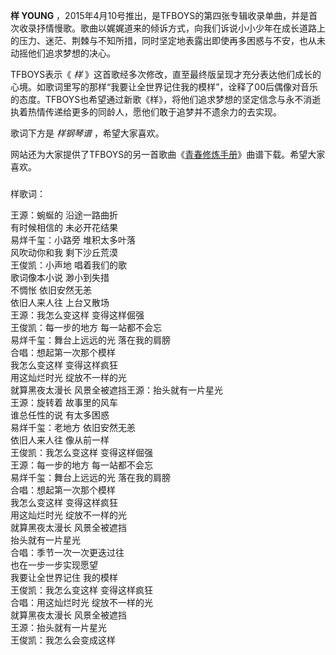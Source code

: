 

**样 YOUNG**
，2015年4月10号推出，是TFBOYS的第四张专辑收录单曲，并是首次收录抒情慢歌。歌曲以娓娓道来的倾诉方式，向我们诉说小小少年在成长道路上的压力、迷茫、荆棘与不知所措，同时坚定地表露出即使再多困惑与不安，也从未动摇他们追求梦想的决心。  
  
TFBOYS表示《 _样_
》这首歌经多次修改，直至最终版呈现才充分表达他们成长的心境。如歌词里写的那样“我要让全世界记住我的模样”，诠释了00后偶像对音乐的态度。TFBOYS也希望通过新歌《样》，将他们追求梦想的坚定信念与永不消逝执着热情传递给更多的同龄人，愿他们敢于追梦并不遗余力的去实现。  
  
歌词下方是 _样钢琴谱_ ，希望大家喜欢。  
  
网站还为大家提供了TFBOYS的另一首歌曲《[青春修炼手册](Music-4384-青春修炼手册-TFBOYS.html
"青春修炼手册")》曲谱下载。希望大家喜欢。

###  
样歌词：

王源：蜿蜒的 沿途一路曲折  
有时候相信的 未必开花结果  
易烊千玺：小路旁 堆积太多叶落  
风吹动你和我 剩下沙丘荒漠  
王俊凯：小声地 唱着我们的歌  
歌词像本小说 渺小到失措  
不惆怅 依旧安然无恙  
依旧人来人往 上台又散场  
王源：我怎么变这样 变得这样倔强  
王俊凯：每一步的地方 每一站都不会忘  
易烊千玺：舞台上远远的光 落在我的肩膀  
合唱：想起第一次那个模样  
我怎么变这样 变得这样疯狂  
用这灿烂时光 绽放不一样的光  
就算黑夜太漫长 风景全被遮挡王源：抬头就有一片星光  
王源：旋转着 故事里的风车  
谁总任性的说 有太多困惑  
易烊千玺：老地方 依旧安然无恙  
依旧人来人往 像从前一样  
王俊凯：我怎么变这样 变得这样倔强  
王源：每一步的地方 每一站都不会忘  
易烊千玺：舞台上远远的光 落在我的肩膀  
合唱：想起第一次那个模样  
我怎么变这样 变得这样疯狂  
用这灿烂时光 绽放不一样的光  
就算黑夜太漫长 风景全被遮挡  
抬头就有一片星光  
合唱：季节一次一次更迭过往  
也在一步一步实现愿望  
我要让全世界记住 我的模样  
王俊凯：我怎么变这样 变得这样疯狂  
合唱：用这灿烂时光 绽放不一样的光  
就算黑夜太漫长 风景全被遮挡  
王源：抬头就有一片星光  
王俊凯：我怎么会变成这样

